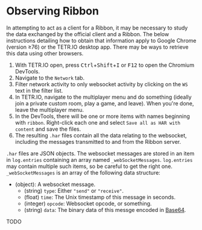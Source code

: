 # Observing Ribbon

In attempting to act as a client for a Ribbon, it may be necessary to study the data exchanged by the official client and a Ribbon. The below instructions detailing how to obtain that information apply to Google Chrome (version ≥76) or the TETR.IO desktop app. There may be ways to retrieve this data using other browsers.

1. With TETR.IO open, press <kbd>Ctrl</kbd>+<kbd>Shift</kbd>+<kbd>I</kbd> or <kbd>F12</kbd> to open the Chromium DevTools.
1. Navigate to the `Network` tab.
1. Filter network activity to only websocket activity by clicking on the `WS` text in the filter list.
1. In TETR.IO, navigate to the multiplayer menu and do something (ideally join a private custom room, play a game, and leave). When you're done, leave the multiplayer menu.
1. In the DevTools, there will be one or more items with names beginning with `ribbon`. Right-click each one and select `Save all as HAR with content` and save the files.
1. The resulting `.har` files contain all the data relating to the websocket, including the messages transmitted to and from the Ribbon server.

`.har` files are JSON objects. The websocket messages are stored in an item in `log.entries` containing an array named `_webSocketMessages`. `log.entries` may contain multiple such items, so be careful to get the right one. `_webSocketMessages` is an array of the following data structure:

* (object): A websocket message.
    * (string) `type`: Either `"send"` or `"receive"`.
    * (float) `time`: The Unix timestamp of this message in seconds.
    * (integer) `opcode`: Websocket opcode, or something.
    * (string) `data`: The binary data of this messge encoded in [Base64](https://en.wikipedia.org/wiki/Base64).

TODO